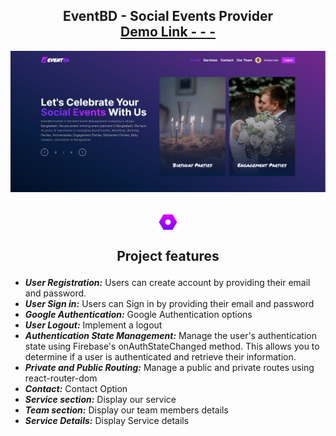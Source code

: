 <h2 align="center">
  EventBD - Social Events Provider<br/>
  <a href="https://eventbd-499fc.web.app" target="_blank">Demo Link - - -</a>
</h2>
<div align="center">
  <img alt="Demo" src="./src/assets/demo.png" />
</div>

<h2 align="center">
 <img alt="Demo" src="./src/assets/setting.png" />
 <p> Project features </p>
</h2>

- **_User Registration:_** Users can create account by providing their email and password.
- **_User Sign in:_** Users can Sign in by providing their email and password
- **_Google Authentication:_** Google Authentication options
- **_User Logout:_** Implement a logout
- **_Authentication State Management:_** Manage the user's authentication state using Firebase's onAuthStateChanged method. This allows you to determine if a user is authenticated and retrieve their information.
- **_Private and Public Routing:_** Manage a public and private routes using react-router-dom
- **_Contact:_** Contact Option
- **_Service section:_** Display our service
- **_Team section:_** Display our team members details
- **_Service Details:_** Display Service details
